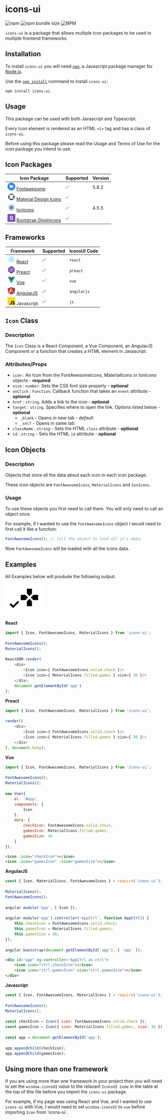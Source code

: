 # icons-ui

![npm](https://img.shields.io/npm/v/icons-ui.svg?style=popout-square)
![npm bundle size](https://img.shields.io/bundlephobia/min/icons-ui.svg?style=popout-square)
![NPM](https://img.shields.io/npm/l/icons-ui.svg?style=popout-square)

`icons-ui` is a package that allows multiple icon packages to be used in multiple frontend frameworks.

## Installation
To install `icons-ui` you will need [`npm`](https://www.npmjs.com/), a Javascript package manager for [Node.js](https://nodejs.org).

Use the [`npm install`](https://docs.npmjs.com/downloading-and-installing-packages-locally) command to install `icons-ui`:

```
npm install icons-ui
```

## Usage

This package can be used with both Javascript and Typescript.

Every Icon element is rendered as an HTML `<i>` tag and has a class of `icons-ui`.

Before using this package please read the Usage and Terms of Use for the icon package you intend to use.

## Icon Packages

| Icon Package | Supported | Version |
| - | - | - |
| <img src="./docs/fontawesome.png" height="25"/> [Fontawesome](https://fontawesome.com/) | :white_check_mark: | 5.8.2 |
| <img src="./docs/material.png" height="25"/> [Material Design Icons](https://material.io/) | :white_check_mark: | |
| <img src="./docs/ionicons.png" height="25"/> [Ionicons](https://ionicons.com/) | :white_check_mark: | 4.5.5 |
| <img src="./docs/bootstrap.png" height="25"/> [Bootstrap Glyphicons](https://getbootstrap.com/docs/3.3/components/#glyphicons) | :white_check_mark: | |

## Frameworks

| Framework | Supported | IconsUI Code |
| - | - | - |
| <img src="./docs/react.png" height="25"/> [React](https://reactjs.org/) | :white_check_mark: | `react` |
| <img src="./docs/preact.png" height="25"/> [Preact](https://preactjs.com/) | :white_check_mark: | `preact` |
| <img src="./docs/vue.png" height="25"/> [Vue](https://vuejs.org/) | :white_check_mark: | `vue` |
| <img src="./docs/angularjs.png" height="25"/> [AngularJS](https://angularjs.org/) | :white_check_mark: | `angularjs` |
| <img src="./docs/javascript.png" height="25"/> Javascript | :white_check_mark: | `js` |

## `Icon` Class

### Description

The `Icon` Class is a React Component, a Vue Component, an AngularJS Component or a function that creates a HTML element in Javascript.

### Attributes/Props

- `icon` : An Icon from the FontAwesomeIcons, MaterialIcons or IonIcons objects - **required**
- `size` : `number`. Sets the CSS font size property - **optional**
- `onClick` : `Function`. Callback function that takes an `event` attribute - **optional**
- `href` : `string`. Adds a link to the icon - **optional**
- `target` : `string`. Specifies where to open the link. Options listed below - **optional**
    - `_blank` - Opens in new tab - *default*
    - `_self` - Opens in same tab
- `className` : `string` - Sets the HTML `class` attribute - **optional**
- `id` : `string` - Sets the HTML `id` attribute - **optional**

## Icon Objects

### Description

Objects that store all the data about each icon in each icon package.

These icon objects are `FontAwesomeIcons`, `MaterialIcons` and `IonIcons`. 

### Usage

To use these objects you first need to call them. You will only need to call an object once.

For example, if I wanted to use the `FontAwesomeIcons` object I would need to first call it like a function:
```javascript
FontAwesomeIcons(); // Call the object to load all it's data.
```
Now `FontAwesomeIcons` will be loaded with all the icons data.

## Examples

All Examples below will produde the following output:

<img src="./docs/example_output.png" height="100">

**React**
```javascript
import { Icon, FontAwesomeIcons, MaterialIcons } from 'icons-ui';

FontAwesomeIcons();
MaterialIcons();

ReactDOM.render(
    <div>
        <Icon icon={ FontAwesomeIcons.solid.check }/>
        <Icon icon={ MaterialIcons.filled.games } size={ 36 }/>
    </div>,
    document.getElementById('app')
);
```

**Preact**
```javascript
import { Icon, FontAwesomeIcons, MaterialIcons } from 'icons-ui';

render((
    <div>
        <Icon icon={ FontAwesomeIcons.solid.check }/>
        <Icon icon={ MaterialIcons.filled.games } size={ 36 }/>
    </div>
), document.body);
```

**Vue**
```javascript
import { Icon, FontAwesomeIcons, MaterialIcons } from 'icons-ui';

FontAwesomeIcons();
MaterialIcons();

new Vue({
    el: '#app',
    components: {
        Icon
    },
    data: {
        checkIcon: FontAwesomeIcons.solid.check,
        gamesIcon: MaterialIcons.filled.games,
        gamesSize: 36
    }
});
```
```html
<icon :icon="checkIcon"></icon>
<icon :icon="gamesIcon" :size="gamesSize"></icon>
```

**AngularJS**
```javascript
const { Icon, MaterialIcons, FontAwesomeIcons } = require('icons-ui');

MaterialIcons();
FontAwesomeIcons();

angular.module('app', [ Icon ]);

angular.module('app').controller('AppCtrl', function AppCtrl() {
    this.checkIcon = FontAwesomeIcons.solid.check;
    this.gamesIcon = MaterialIcons.filled.games;
    this.gamesSize = 36;
});

angular.bootstrap(document.getElementById('app'), [ 'app' ]);
```
```html
<div id="app" ng-controller="AppCtrl as ctrl">
    <icon icon="ctrl.checkIcon"></icon>
    <icon icon="ctrl.gamesIcon" size="ctrl.gamesSize"></icon>
</div>
```

**Javascript**
```javascript
const { Icon, FontAwesomeIcons, MaterialIcons } = require('icons-ui');

FontAwesomeIcons();
MaterialIcons();

const checkIcon = Icon({ icon: FontAwesomeIcons.solid.check });
const gamesIcon = Icon({ icon: MaterialIcons.filled.games, size: 36 });

const app = document.getElementById('app');

app.appendChild(checkIcon);
app.appendChild(gamesIcon);
```

## Using more than one framework

If you are using more than one framework in your project then you will need to set the `window.iconsUI` value to the relavant `IconsUI Code` in the table at the top of this file before you import the `icons-ui` package.

For example, if my page was using React and Vue, and I wanted to use `icons-ui` with Vue, I would need to set `window.iconsUI` to `vue` before importing `Icon` from 'icons-ui`.
